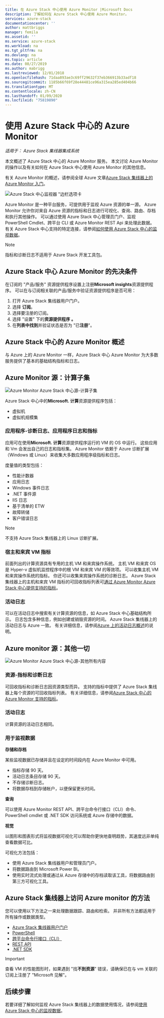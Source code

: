 ```yaml
---
title: 在 Azure Stack 中心使用 Azure Monitor |Microsoft Docs
description: 了解如何在 Azure Stack 中心使用 Azure Monitor。
services: azure-stack
documentationcenter: ''
author: mattbriggs
manager: femila
ms.assetid: ''
ms.service: azure-stack
ms.workload: na
ms.tgt_pltfrm: na
ms.devlang: na
ms.topic: article
ms.date: 08/27/2019
ms.author: mabrigg
ms.lastreviewed: 12/01/2018
ms.openlocfilehash: 71daa893ae3c69ff29632f37eb366913b33adf18
ms.sourcegitcommit: 1185b66f69f28e44481ce96a315ea285ed404b66
ms.translationtype: MT
ms.contentlocale: zh-CN
ms.lasthandoff: 01/09/2020
ms.locfileid: "75819890"
---
```

# <a name="use-azure-monitor-on-azure-stack-hub"></a>使用 Azure Stack 中心的 Azure Monitor

*适用于： Azure Stack 集线器集成系统*

本文概述了 Azure Stack 中心的 Azure Monitor 服务。 本文讨论 Azure Monitor 的操作以及有关如何在 Azure Stack 中心使用 Azure Monitor 的其他信息。 

有关 Azure Monitor 的概述，请参阅全球 Azure 文章[Azure Stack 集线器上的 Azure Monitor 入门](https://docs.microsoft.com/azure/monitoring-and-diagnostics/monitoring-get-started)。

![Azure Stack 中心监视器 "边栏选项卡](./media/azure-stack-metrics-azure-data/azs-monitor.png)

Azure Monitor 是一种平台服务，可提供用于监视 Azure 资源的单一源。 Azure Monitor 允许你对来自 Azure 资源的指标和日志进行可视化、查询、路由、存档和执行其他操作。 可以通过使用 Azure Stack 中心管理员门户、监视 PowerShell Cmdlet、跨平台 CLI 或 Azure Monitor REST Api 来处理此数据。 有关 Azure Stack 中心支持的特定连接，请参阅[如何使用 Azure Stack 中心的监视数据](azure-stack-metrics-monitor.md)。

> [!Note]
> 指标和诊断日志不适用于 Azure Stack 开发工具包。

## <a name="prerequisites-for-azure-monitor-on-azure-stack-hub"></a>Azure Stack 中心 Azure Monitor 的先决条件

在订阅的 "产品/服务" 资源提供程序设置上注册**Microsoft insights**资源提供程序。 可以在与订阅相关联的产品/服务中验证资源提供程序是否可用：

1. 打开 Azure Stack 集线器用户门户。
2. 选择 **订阅**。
3. 选择要注册的订阅。
4. 选择 "设置" 下的**资源提供程序** **。** 
5. 在**列表中找到**并验证状态是否为 "已**注册**"。

## <a name="overview-of-azure-monitor-on-azure-stack-hub"></a>Azure Stack 中心的 Azure Monitor 概述

与 Azure 上的 Azure Monitor 一样，Azure Stack 中心 Azure Monitor 为大多数服务提供了基本的基础结构指标和日志。

## <a name="azure-monitor-sources-compute-subset"></a>Azure Monitor 源：计算子集

![Azure Monitor Azure Stack 中心源-计算子集](media//azure-stack-metrics-azure-data/azs-monitor-computersubset.png)

Azure Stack 中心中的**Microsoft. 计算**资源提供程序包括：
 - 虚拟机 
 - 虚拟机规模集

### <a name="application---diagnostics-logs-app-logs-and-metrics"></a>应用程序-诊断日志、应用程序日志和指标

应用可在使用**Microsoft. 计算**资源提供程序运行的 VM 的 OS 中运行。 这些应用和 Vm 会发出自己的日志和指标集。 Azure Monitor 依赖于 Azure 诊断扩展（Windows 或 Linux）来收集大多数应用程序级指标和日志。

度量值的类型包括：
 - 性能计数器
 - 应用日志
 - Windows 事件日志
 - .NET 事件源
 - IIS 日志
 - 基于清单的 ETW
 - 故障转储
 - 客户错误日志

> [!Note]  
> 不支持 Azure Stack 集线器上的 Linux 诊断扩展。

### <a name="host-and-guest-vm-metrics"></a>宿主和来宾 VM 指标

前面列出的计算资源具有专用的主机 VM 和来宾操作系统。 主机 VM 和来宾 OS 是 Hyper-v 虚拟机监控程序中的根 VM 和来宾 VM 的等效项。 可以收集主机 VM 和来宾操作系统的指标。 你还可以收集来宾操作系统的诊断日志。 Azure Stack 集线器上的主机和来宾 VM 指标的可回收指标列表可[通过 Azure Monitor Azure Stack 中心提供支持的指标](azure-stack-metrics-supported.md)。 

### <a name="activity-log"></a>活动日志

可以在活动日志中搜索有关计算资源的信息，如 Azure Stack 中心基础结构所示。 日志包含多种信息，例如创建或销毁资源的时间。 Azure Stack 集线器上的活动日志与 Azure 一致。 有关详细信息，请参阅[Azure 上的活动日志概述](https://docs.microsoft.com/azure/monitoring-and-diagnostics/monitoring-overview-activity-logs)的说明。 


## <a name="azure-monitor-sources-everything-else"></a>Azure monitor 源：其他一切

![Azure Monitor Azure Stack 中心源-其他所有内容](media//azure-stack-metrics-azure-data/azs-monitor-othersubset.png)

### <a name="resources---metrics-and-diagnostics-logs"></a>资源-指标和诊断日志

可回收指标和诊断日志因资源类型而异。 支持的指标中提供了 Azure Stack 集线器上每个资源的可回收指标列表。 有关详细信息，请参阅[Azure Stack 中心的 Azure Monitor 支持的指标](azure-stack-metrics-supported.md)。

### <a name="activity-log"></a>活动日志

计算资源的活动日志相同。 

### <a name="uses-for-monitoring-data"></a>用于监视数据

**存储和存档**  

某些监视数据已存储并且在设定的时间段内在 Azure Monitor 中可用。 
 - 指标存储 90 天。 
 - 活动日志条目存储 90 天。 
 - 不存储诊断日志。
 - 将数据存档到存储帐户，以便保留更长时间。

**查询**  

可以使用 Azure Monitor REST API、跨平台命令行接口（CLI）命令、PowerShell cmdlet 或 .NET SDK 访问系统或 Azure 存储中的数据。 

**视觉**

以图形和图表形式将监视数据可视化可以帮助你更快地查明趋势，其速度远非单纯查看数据可比。 

可视化方法包括：
 - 使用 Azure Stack 集线器用户和管理员门户。
 - 将数据路由到 Microsoft Power BI。
 - 使用实时流式处理或通过从 Azure 存储中的存档读取该工具，将数据路由到第三方可视化工具。

## <a name="methods-of-accessing-azure-monitor-on-azure-stack-hub"></a>Azure Stack 集线器上访问 Azure monitor 的方法

您可以使用以下方法之一来处理数据跟踪、路由和检索。 并非所有方法都适用于所有操作或数据类型。 

 - [Azure Stack 集线器用户门户](azure-stack-use-portal.md)
 - [PowerShell](https://docs.microsoft.com/azure/monitoring-and-diagnostics/insights-powershell-samples)
 - [跨平台命令行接口（CLI）](https://docs.microsoft.com/azure/monitoring-and-diagnostics/insights-cli-samples)
 - [REST API](https://docs.microsoft.com/rest/api/monitor)
 - [.NET SDK](https://www.nuget.org/packages/Microsoft.Azure.Management.Monitor)

> [!Important]  
> 查看 VM 的性能图形时，如果遇到 "找**不到资源**" 错误，请确保已在与 vm 关联的订阅上注册了 "Microsoft 见解"。

## <a name="next-steps"></a>后续步骤

若要详细了解如何监视 Azure Stack 集线器上的数据使用情况，请参阅[使用 Azure Stack 中心的监视数据](azure-stack-metrics-monitor.md)。
